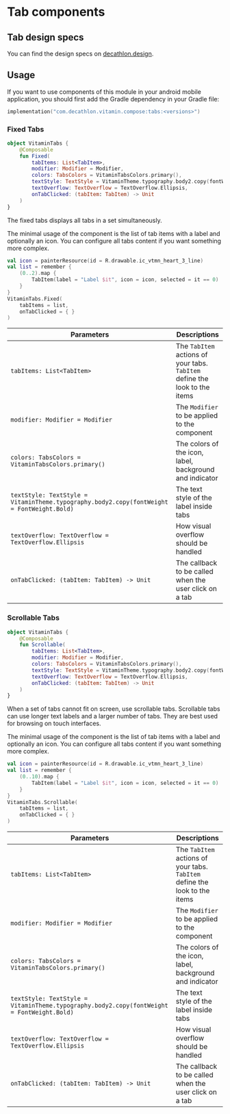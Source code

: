 # Tab components

## Tab design specs

You can find the design specs on [decathlon.design](https://www.decathlon.design/).

## Usage

If you want to use components of this module in your android mobile application, you should
first add the Gradle dependency in your Gradle file:

```kotlin
implementation("com.decathlon.vitamin.compose:tabs:<versions>")
```

### Fixed Tabs

```kotlin
object VitaminTabs {
    @Composable
    fun Fixed(
        tabItems: List<TabItem>,
        modifier: Modifier = Modifier,
        colors: TabsColors = VitaminTabsColors.primary(),
        textStyle: TextStyle = VitaminTheme.typography.body2.copy(fontWeight = FontWeight.Bold),
        textOverflow: TextOverflow = TextOverflow.Ellipsis,
        onTabClicked: (tabItem: TabItem) -> Unit
    )
}
```

The fixed tabs displays all tabs in a set simultaneously.

The minimal usage of the component is the list of tab items with a label and optionally an icon.
You can configure all tabs content if you want something more complex.

```kotlin
val icon = painterResource(id = R.drawable.ic_vtmn_heart_3_line)
val list = remember {
    (0..2).map {
        TabItem(label = "Label $it", icon = icon, selected = it == 0)
    }
}
VitaminTabs.Fixed(
    tabItems = list,
    onTabClicked = { }
)
```

Parameters | Descriptions
-- | --
`tabItems: List<TabItem>` | The `TabItem` actions of your tabs. `TabItem` define the look to the items
`modifier: Modifier = Modifier` | The `Modifier` to be applied to the component
`colors: TabsColors = VitaminTabsColors.primary()` | The colors of the icon, label, background and indicator
`textStyle: TextStyle = VitaminTheme.typography.body2.copy(fontWeight = FontWeight.Bold)` | The text style of the label inside tabs
`textOverflow: TextOverflow = TextOverflow.Ellipsis` | How visual overflow should be handled
`onTabClicked: (tabItem: TabItem) -> Unit` | The callback to be called when the user click on a tab

### Scrollable Tabs

```kotlin
object VitaminTabs {
    @Composable
    fun Scrollable(
        tabItems: List<TabItem>,
        modifier: Modifier = Modifier,
        colors: TabsColors = VitaminTabsColors.primary(),
        textStyle: TextStyle = VitaminTheme.typography.body2.copy(fontWeight = FontWeight.Bold),
        textOverflow: TextOverflow = TextOverflow.Ellipsis,
        onTabClicked: (tabItem: TabItem) -> Unit
    )
}
```

When a set of tabs cannot fit on screen, use scrollable tabs. Scrollable tabs can use longer 
text labels and a larger number of tabs. They are best used for browsing on touch interfaces.

The minimal usage of the component is the list of tab items with a label and optionally an icon.
You can configure all tabs content if you want something more complex.

```kotlin
val icon = painterResource(id = R.drawable.ic_vtmn_heart_3_line)
val list = remember {
    (0..10).map {
        TabItem(label = "Label $it", icon = icon, selected = it == 0)
    }
}
VitaminTabs.Scrollable(
    tabItems = list,
    onTabClicked = { }
)
```

Parameters | Descriptions
-- | --
`tabItems: List<TabItem>` | The `TabItem` actions of your tabs. `TabItem` define the look to the items
`modifier: Modifier = Modifier` | The `Modifier` to be applied to the component
`colors: TabsColors = VitaminTabsColors.primary()` | The colors of the icon, label, background and indicator
`textStyle: TextStyle = VitaminTheme.typography.body2.copy(fontWeight = FontWeight.Bold)` | The text style of the label inside tabs
`textOverflow: TextOverflow = TextOverflow.Ellipsis` | How visual overflow should be handled
`onTabClicked: (tabItem: TabItem) -> Unit` | The callback to be called when the user click on a tab